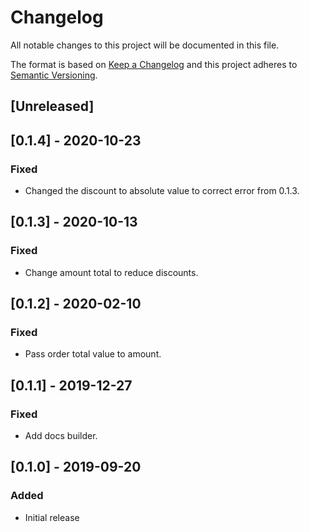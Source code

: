 # Changelog

All notable changes to this project will be documented in this file.

The format is based on [Keep a Changelog](http://keepachangelog.com/en/1.0.0/)
and this project adheres to [Semantic Versioning](http://semver.org/spec/v2.0.0.html).

## [Unreleased]

## [0.1.4] - 2020-10-23

### Fixed
- Changed the discount to absolute value to correct error from 0.1.3.

## [0.1.3] - 2020-10-13

### Fixed
- Change amount total to reduce discounts.

## [0.1.2] - 2020-02-10
### Fixed
- Pass order total value to amount.

## [0.1.1] - 2019-12-27
### Fixed
- Add docs builder.

## [0.1.0] - 2019-09-20
### Added
- Initial release
